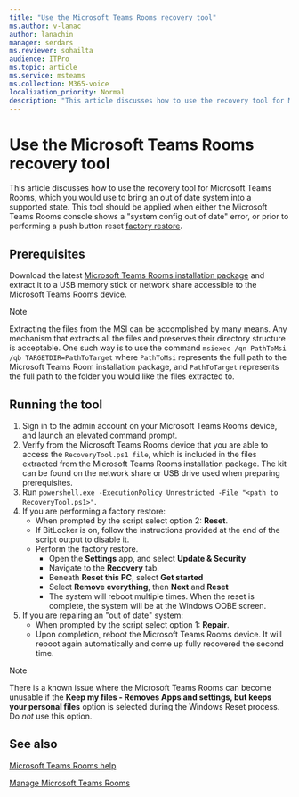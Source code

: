 ```yaml
---
title: "Use the Microsoft Teams Rooms recovery tool"
ms.author: v-lanac
author: lanachin
manager: serdars
ms.reviewer: sohailta
audience: ITPro
ms.topic: article
ms.service: msteams
ms.collection: M365-voice
localization_priority: Normal
description: "This article discusses how to use the recovery tool for Microsoft Teams Rooms, which you would use to bring an out of date system into a supported state."
---
```


# Use the Microsoft Teams Rooms recovery tool

This article discusses how to use the recovery tool for Microsoft Teams Rooms, which you would use to bring an out of date system into a supported state. This tool should be applied when either the Microsoft Teams Rooms console shows a "system config out of date" error, or prior to performing a push button reset [factory restore](https://docs.microsoft.com/microsoftteams/room-systems/room-systems-v2-operations#microsoft-teams-rooms-reset-factory-restore).

## Prerequisites

Download the latest [Microsoft Teams Rooms installation package](https://go.microsoft.com/fwlink/?linkid=851168) and extract it to a USB memory stick or network share accessible to the Microsoft Teams Rooms device.

> [!NOTE]
> Extracting the files from the MSI can be accomplished by many means. Any mechanism that extracts all the files and preserves their directory structure is acceptable. One such way is to use the command `msiexec /qn PathToMsi /qb TARGETDIR=PathToTarget` where `PathToMsi` represents the full path to the Microsoft Teams Room installation package, and `PathToTarget` represents the full path to the folder you would like the files extracted to.

## Running the tool

1) Sign in to the admin account on your Microsoft Teams Rooms device, and launch an elevated command prompt.
2) Verify from the Microsoft Teams Rooms device that you are able to access the `RecoveryTool.ps1 file`, which is included in the files extracted from the Microsoft Teams Rooms installation package. The kit can be found on the network share or USB drive used when preparing prerequisites.
3) Run `powershell.exe -ExecutionPolicy Unrestricted -File "<path to RecoveryTool.ps1>"`.
4) If you are performing a factory restore:
   - When prompted by the script select option 2: **Reset**.
   - If BitLocker is on, follow the instructions provided at the end of the script output to disable it.
   - Perform the factory restore.
      - Open the **Settings** app, and select **Update & Security**
      - Navigate to the **Recovery** tab.
      - Beneath **Reset this PC**, select **Get started**
      - Select **Remove everything**, then **Next** and **Reset**
      - The system will reboot multiple times. When the reset is complete, the system will be at the Windows OOBE screen.
5) If you are repairing an "out of date" system:
    - When prompted by the script select option 1: **Repair**.
    - Upon completion, reboot the Microsoft Teams Rooms device. It will reboot again automatically and come up fully recovered the second time.

> [!NOTE]
> There is a known issue where the Microsoft Teams Rooms can become unusable if the  **Keep my files - Removes Apps and settings, but keeps your personal files** option is selected during the Windows Reset process. Do *not* use this option.

## See also

[Microsoft Teams Rooms help](https://support.office.com/article/Skype-Room-Systems-version-2-help-e667f40e-5aab-40c1-bd68-611fe0002ba2)

[Manage Microsoft Teams Rooms](skype-room-systems-v2.md)
